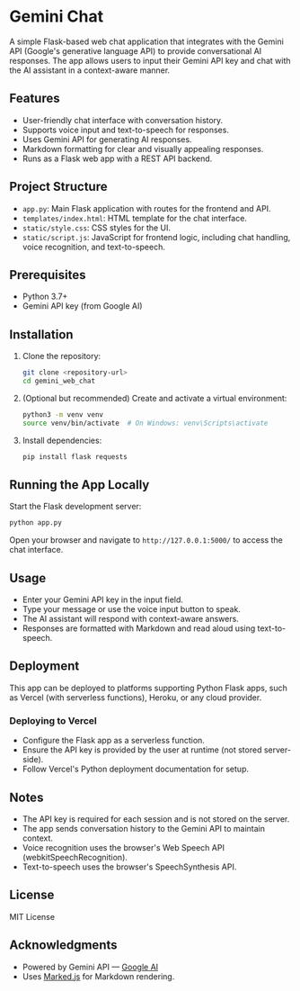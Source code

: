 # Gemini Chat

A simple Flask-based web chat application that integrates with the Gemini API (Google's generative language API) to provide conversational AI responses. The app allows users to input their Gemini API key and chat with the AI assistant in a context-aware manner.

## Features

- User-friendly chat interface with conversation history.
- Supports voice input and text-to-speech for responses.
- Uses Gemini API for generating AI responses.
- Markdown formatting for clear and visually appealing responses.
- Runs as a Flask web app with a REST API backend.

## Project Structure

- `app.py`: Main Flask application with routes for the frontend and API.
- `templates/index.html`: HTML template for the chat interface.
- `static/style.css`: CSS styles for the UI.
- `static/script.js`: JavaScript for frontend logic, including chat handling, voice recognition, and text-to-speech.

## Prerequisites

- Python 3.7+
- Gemini API key (from Google AI)

## Installation

1. Clone the repository:

   ```bash
   git clone <repository-url>
   cd gemini_web_chat
   ```

2. (Optional but recommended) Create and activate a virtual environment:

   ```bash
   python3 -m venv venv
   source venv/bin/activate  # On Windows: venv\Scripts\activate
   ```

3. Install dependencies:

   ```bash
   pip install flask requests
   ```

## Running the App Locally

Start the Flask development server:

```bash
python app.py
```

Open your browser and navigate to `http://127.0.0.1:5000/` to access the chat interface.

## Usage

- Enter your Gemini API key in the input field.
- Type your message or use the voice input button to speak.
- The AI assistant will respond with context-aware answers.
- Responses are formatted with Markdown and read aloud using text-to-speech.

## Deployment

This app can be deployed to platforms supporting Python Flask apps, such as Vercel (with serverless functions), Heroku, or any cloud provider.

### Deploying to Vercel

- Configure the Flask app as a serverless function.
- Ensure the API key is provided by the user at runtime (not stored server-side).
- Follow Vercel's Python deployment documentation for setup.

## Notes

- The API key is required for each session and is not stored on the server.
- The app sends conversation history to the Gemini API to maintain context.
- Voice recognition uses the browser's Web Speech API (webkitSpeechRecognition).
- Text-to-speech uses the browser's SpeechSynthesis API.

## License

MIT License

## Acknowledgments

- Powered by Gemini API &mdash; [Google AI](https://ai.google.dev/)
- Uses [Marked.js](https://marked.js.org/) for Markdown rendering.
